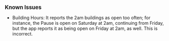 <style>
body {
  -webkit-overflow-scrolling: touch;
  font-family: -apple-system, Roboto, sans-serif;
  background-color: transparent;
}
h1 {
  font-size: 1.2em;
}
a {
  pointer-events: none;
  color: black;
  text-decoration: none;
}
p {
  line-height: 1.2em;
}
</style>

# Known Issues
- Building Hours: It reports the 2am buildings as open too often; for instance, the Pause is open on Saturday at 2am, continuing from Friday, but the app reports it as being open on Friday at 2am, as well. This is incorrect.
